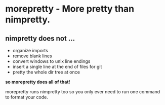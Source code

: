 # morepretty - More pretty than nimpretty.

## nimpretty does not ...

* organize imports
* remove blank lines
* convert windows to unix line endings
* insert a single line at the end of files for git
* pretty the whole dir tree at once

**so morepretty does all of that!**

morepretty runs nimpretty too so you only ever need to run one command to format your code.
